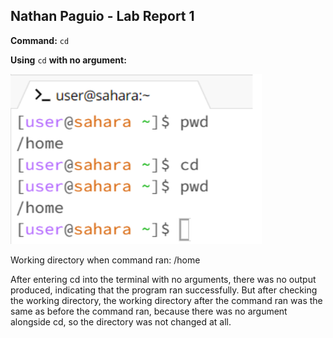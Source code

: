 ## Nathan Paguio - Lab Report 1
**Command:** `cd`

**Using** `cd` **with no argument:**

![Image](CDnoargs.png)

Working directory when command ran: /home

After entering cd into the terminal with no arguments, there was no output produced, indicating that the program ran successfully. But after checking the working directory, the working directory after the command ran was the same as before the command ran, because there was no argument alongside cd, so the directory was not changed at all.
